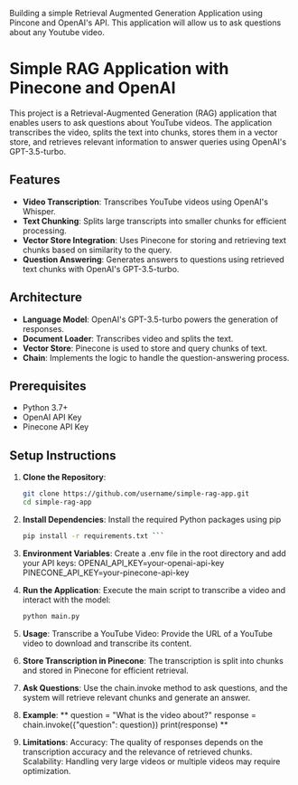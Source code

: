 Building a simple Retrieval Augmented Generation Application using Pincone and OpenAI's API. This application will allow us to ask questions about any Youtube video.

# Simple RAG Application with Pinecone and OpenAI
This project is a Retrieval-Augmented Generation (RAG) application that enables users to ask questions about YouTube videos. The application transcribes the video, splits the text into chunks, stores them in a vector store, and retrieves relevant information to answer queries using OpenAI's GPT-3.5-turbo.

## Features
- **Video Transcription**: Transcribes YouTube videos using OpenAI's Whisper.
- **Text Chunking**: Splits large transcripts into smaller chunks for efficient processing.
- **Vector Store Integration**: Uses Pinecone for storing and retrieving text chunks based on similarity to the query.
- **Question Answering**: Generates answers to questions using retrieved text chunks with OpenAI's GPT-3.5-turbo.

## Architecture
- **Language Model**: OpenAI's GPT-3.5-turbo powers the generation of responses.
- **Document Loader**: Transcribes video and splits the text.
- **Vector Store**: Pinecone is used to store and query chunks of text.
- **Chain**: Implements the logic to handle the question-answering process.

## Prerequisites
- Python 3.7+
- OpenAI API Key
- Pinecone API Key

## Setup Instructions
1. **Clone the Repository**:
   ```bash
   git clone https://github.com/username/simple-rag-app.git
   cd simple-rag-app 

2. **Install Dependencies**:
   Install the required Python packages using pip
   ```bash
   pip install -r requirements.txt ```

3. **Environment Variables**:
   Create a .env file in the root directory and add your API keys:
   OPENAI_API_KEY=your-openai-api-key
   PINECONE_API_KEY=your-pinecone-api-key

4. **Run the Application**:
   Execute the main script to transcribe a video and interact with the model:
   ```bash
   python main.py

5. **Usage**:
   Transcribe a YouTube Video:
   Provide the URL of a YouTube video to download and transcribe its content.

6. **Store Transcription in Pinecone**:
   The transcription is split into chunks and stored in Pinecone for efficient retrieval.

7. **Ask Questions**:
   Use the chain.invoke method to ask questions, and the system will retrieve relevant chunks and generate an answer.

8. **Example**:
   **
   question = "What is the video about?"
   response = chain.invoke({"question": question})
   print(response)
   **
9. **Limitations**:
   Accuracy: The quality of responses depends on the transcription accuracy and the relevance of retrieved chunks.
   Scalability: Handling very large videos or multiple videos may require optimization.

